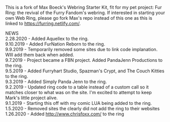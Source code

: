 This is a fork of Max Boeck's Webring Starter Kit, fit for my pet project: Fur Ring: the revival of the Furry Fandom's webring.
If interested in starting your own Web Ring, please go fork Max's repo instead of this one as this is linked to https://furring.netlify.com/.


NEWS<br>
2.28.2020 - Added Aquellex to the ring.<br>
9.10.2019 - Added FurNation Reborn to the ring.<br>
9.9.2019 - Temporarily removed some sites due to link code implanation. WIll add them back when added.<br>
9.7.2019 - Project became a FBN project. Added PandaJenn Productions to the ring.<br>
9.5.2019 - Added Furryhart Studio, Spazman's Crypt, and The Couch Kitties to the ring.<br>
9.3.2019 - Added Simply Panda Jenn to the ring.<br>
9.2.2019 - Updated ring code to a table instead of a custom call so it matches closer to what was on the site. I'm excited to attempt to keep Mark's little project alive.<br>
9.1.2019 - Starting this off with my comic LUA being added to the ring.<br>
1.5.2020 - Removed sites the clearly did not add the ring to their websites<br>
1.26.2020 - Added http://www.chrisfoxx.com/ to the ring
